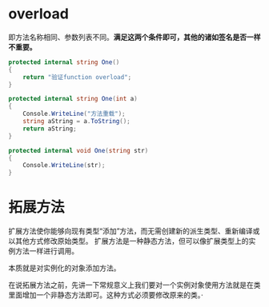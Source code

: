 # overload

即方法名称相同、参数列表不同。**满足这两个条件即可，其他的诸如签名是否一样不重要。**

```c#
protected internal string One()
{
    return "验证function overload";
}

protected internal string One(int a)
{
    Console.WriteLine("方法重载");
    string aString = a.ToString();
    return aString;
}

protected internal void One(string str)
{
    Console.WriteLine(str);
}
```

# 拓展方法

扩展方法使你能够向现有类型“添加”方法，而无需创建新的派生类型、重新编译或以其他方式修改原始类型。 扩展方法是一种静态方法，但可以像扩展类型上的实例方法一样进行调用。

本质就是对实例化的对象添加方法。

在说拓展方法之前，先讲一下常规意义上我们要对一个实例对象使用方法就是在类里面增加一个非静态方法即可。这种方式必须要修改原来的类。·

